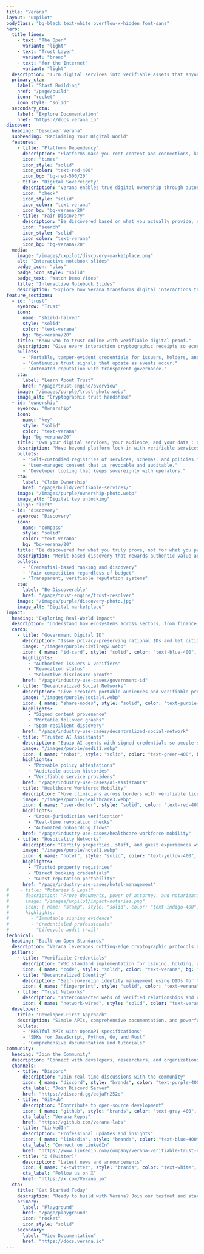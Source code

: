 ```yaml
---
title: "Verana"
layout: "uxpilot"
bodyClass: "bg-black text-white overflow-x-hidden font-sans"
hero:
  title_lines:
    - text: "The Open"
      variant: "light"
    - text: "Trust Layer"
      variant: "brand"
    - text: "for the Internet"
      variant: "light"
  description: "Turn digital services into verifiable assets that anyone can find and trust."
  primary_cta:
    label: "Start Building"
    href: "/page/build"
    icon: "rocket"
    icon_style: "solid"
  secondary_cta:
    label: "Explore Documentation"
    href: "https://docs.verana.io"
discover:
  heading: "Discover Verana"
  subheading: "Reclaiming Your Digital World"
  features:
    - title: "Platform Dependency"
      description: "Platforms make you rent content and connections, keeping you dependent on their rules and algorithms."
      icon: "times"
      icon_style: "solid"
      icon_color: "text-red-400"
      icon_bg: "bg-red-500/20"
    - title: "Digital Sovereignty"
      description: "Verana enables true digital ownership through autonomous trust networks and self-sovereign verifiable services."
      icon: "check"
      icon_style: "solid"
      icon_color: "text-verana"
      icon_bg: "bg-verana/20"
    - title: "Fair Discovery"
      description: "Be discovered based on what you actually provide, not what you pay for in advertising."
      icon: "search"
      icon_style: "solid"
      icon_color: "text-verana"
      icon_bg: "bg-verana/20"
  media:
    image: "/images/uxpilot/discovery-marketplace.png"
    alt: "Interactive notebook slides"
    badge_icon: "play"
    badge_icon_style: "solid"
    badge_text: "Watch Demo Video"
    title: "Interactive Notebook Slides"
    description: "Explore how Verana transforms digital interactions through verifiable trust networks."
feature_sections:
  - id: "trust"
    eyebrow: "Trust"
    icon:
      name: "shield-halved"
      style: "solid"
      color: "text-verana"
      bg: "bg-verana/20"
    title: "Know who to trust online with verifiable digital proof."
    description: "Give every interaction cryptographic receipts so ecosystems can audit provenance, authenticity, and revocation in real time."
    bullets:
      - "Portable, tamper-evident credentials for issuers, holders, and verifiers."
      - "Continuous trust signals that update as events occur."
      - "Automated reputation with transparent governance."
    cta:
      label: "Learn About Trust"
      href: "/page/trust-engine/overview"
    image: "/images/purple/trust-photo.webp"
    image_alt: "Cryptographic trust handshake"
  - id: "ownership"
    eyebrow: "Ownership"
    icon:
      name: "key"
      style: "solid"
      color: "text-verana"
      bg: "bg-verana/20"
    title: "Own your digital services, your audience, and your data : not just rent them."
    description: "Move beyond platform lock-in with verifiable services you control, portable audiences, and user-granted data access."
    bullets:
      - "Self-custodied registries of services, schemas, and policies."
      - "User-managed consent that is revocable and auditable."
      - "Developer tooling that keeps sovereignty with operators."
    cta:
      label: "Claim Ownership"
      href: "/page/build/verifiable-services/"
    image: "/images/purple/ownership-photo.webp"
    image_alt: "Digital key unlocking"
    align: "left"
  - id: "discovery"
    eyebrow: "Discovery"
    icon:
      name: "compass"
      style: "solid"
      color: "text-verana"
      bg: "bg-verana/20"
    title: "Be discovered for what you truly prove, not for what you pay."
    description: "Merit-based discovery that rewards authentic value and verifiable credentials over advertising spend and algorithmic manipulation."
    bullets:
      - "Credential-based ranking and discovery"
      - "Fair competition regardless of budget"
      - "Transparent, verifiable reputation systems"
    cta:
      label: "Be Discoverable"
      href: "/page/trust-engine/trust-resolver"
    image: "/images/purple/discovery-photo.jpg"
    image_alt: "Digital marketplace"
impact:
  heading: "Exploring Real-World Impact"
  description: "Understand how ecosystems across sectors, from finance to telecom, from AI to government digital ID, can use Verana to build trustworthy, interoperable, and privacy-first digital networks and services."
  cards:
    - title: "Government Digital ID"
      description: "Issue privacy-preserving national IDs and let citizens prove attributes anywhere—without centralizing their data."
      image: "/images/purple/civilreg2.webp"
      icon: { name: "id-card", style: "solid", color: "text-blue-400", bg: "bg-blue-500/20" }
      highlights:
        - "Authorized issuers & verifiers"
        - "Revocation status"
        - "Selective disclosure proofs"
      href: "/page/industry-use-cases/government-id"
    - title: "Decentralized Social Networks"
      description: "Give creators portable audiences and verifiable provenance, while curators trust what flows through their feeds."
      image: "/images/purple/social4.webp"
      icon: { name: "share-nodes", style: "solid", color: "text-purple-400", bg: "bg-purple-500/20" }
      highlights:
        - "Signed content provenance"
        - "Portable follower graphs"
        - "Spam-resilient discovery"
      href: "/page/industry-use-cases/decentralized-social-network"
    - title: "Trusted AI Assistants"
      description: "Equip AI agents with signed credentials so people see who stands behind every action, policy, or recommendation."
      image: "/images/purple/medit1.webp"
      icon: { name: "robot", style: "solid", color: "text-green-400", bg: "bg-green-500/20" }
      highlights:
        - "Provable policy attestations"
        - "Auditable action histories"
        - "Verifiable service providers"
      href: "/page/industry-use-cases/ai-assistants"
    - title: "Healthcare Workforce Mobility"
      description: "Move clinicians across borders with verifiable licenses, training, and employment credentials."
      image: "/images/purple/healthcare3.webp"
      icon: { name: "user-doctor", style: "solid", color: "text-red-400", bg: "bg-red-500/20" }
      highlights:
        - "Cross-jurisdiction verification"
        - "Real-time revocation checks"
        - "Automated onboarding flows"
      href: "/page/industry-use-cases/healthcare-workforce-mobility"
    - title: "Hospitality Networks"
      description: "Certify properties, staff, and guest experiences with verifiable credentials that eliminate middlemen."
      image: "/images/purple/hotel1.webp"
      icon: { name: "hotel", style: "solid", color: "text-yellow-400", bg: "bg-yellow-500/20" }
      highlights:
        - "Trusted property registries"
        - "Direct booking credentials"
        - "Guest reputation portability"
      href: "/page/industry-use-cases/hotel-management"
#    - title: "Notaries & Legal"
#      description: "Prove documents, power of attorney, and notarizations instantly with machine-verifiable certificates."
#      image: "/images/uxpilot/impact-notaries.png"
#      icon: { name: "stamp", style: "solid", color: "text-indigo-400", bg: "bg-indigo-500/20" }
#      highlights:
#        - "Immutable signing evidence"
#        - "Credentialed professionals"
#        - "Lifecycle audit trail"
technical:
  heading: "Built on Open Standards"
  description: "Verana leverages cutting-edge cryptographic protocols and decentralized technologies to create a truly open and interoperable trust layer."
  pillars:
    - title: "Verifiable Credentials"
      description: "W3C standard implementation for issuing, holding, and verifying digital credentials with cryptographic proof."
      icon: { name: "code", style: "solid", color: "text-verana", bg: "bg-verana/20" }
    - title: "Decentralized Identity"
      description: "Self-sovereign identity management using DIDs for true ownership and control."
      icon: { name: "fingerprint", style: "solid", color: "text-verana", bg: "bg-verana/20" }
    - title: "Trust Networks"
      description: "Interconnected webs of verified relationships and credentials that create transparent trust ecosystems."
      icon: { name: "network-wired", style: "solid", color: "text-verana", bg: "bg-verana/20" }
  developer:
    title: "Developer-First Approach"
    description: "Simple APIs, comprehensive documentation, and powerful SDKs make it easy to integrate Verana's trust layer into any application."
    bullets:
      - "RESTful APIs with OpenAPI specifications"
      - "SDKs for JavaScript, Python, Go, and Rust"
      - "Comprehensive documentation and tutorials"
community:
  heading: "Join the Community"
  description: "Connect with developers, researchers, and organizations building the future of digital trust."
  channels:
    - title: "Discord"
      description: "Join real-time discussions with the community"
      icon: { name: "discord", style: "brands", color: "text-purple-400", bg: "bg-purple-500/20" }
      cta_label: "Join Discord Server"
      href: "https://discord.gg/edjaFn252q"
    - title: "GitHub"
      description: "Contribute to open-source development"
      icon: { name: "github", style: "brands", color: "text-gray-400", bg: "bg-gray-600/20" }
      cta_label: "Verana Repos"
      href: "https://github.com/verana-labs"
    - title: "LinkedIn"
      description: "Professional updates and insights"
      icon: { name: "linkedin", style: "brands", color: "text-blue-400", bg: "bg-blue-500/20" }
      cta_label: "Connect on LinkedIn"
      href: "https://www.linkedin.com/company/verana-verifiable-trust-network"
    - title: "X (Twitter)"
      description: "Latest news and announcements"
      icon: { name: "x-twitter", style: "brands", color: "text-white", bg: "bg-black/20", border: "border border-gray-600" }
      cta_label: "Follow us on X"
      href: "https://x.com/Verana_io"
  cta:
    title: "Get Started Today"
    description: "Ready to build with Verana? Join our testnet and start experimenting with verifiable trust networks."
    primary:
      label: "Playground"
      href: "/page/playground"
      icon: "rocket"
      icon_style: "solid"
    secondary:
      label: "View Documentation"
      href: "https://docs.verana.io"
---
```

